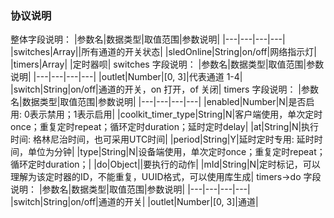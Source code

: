 ### 协议说明 
整体字段说明： 
|参数名|数据类型|取值范围|参数说明|
|---|---|---|---|
|switches|Array||所有通道的开关状态|
|sledOnline|String|on/off|网络指示灯|
|timers|Array| |定时器呗|
switches 字段说明： 
|参数名|数据类型|取值范围|参数说明|
|---|---|---|---|
|outlet|Number|[0, 3]|代表通道 1-4|
|switch|String|on/off|通道的开关，on 打开，of 关闭|
timers 字段说明： 
|参数名|数据类型|取值范围|参数说明|
|---|---|---|---|
|enabled|Number|N|是否启用: 0表示禁用；1表示启用|
|coolkit_timer_type|String|N|客户端使用，单次定时once；重复定时repeat；循环定时duration；延时定时delay|
|at|String|N|执行时间: 格林尼治时间，也可采用UTC时间|
|period|String|Y|延时定时专用: 延时时间，单位为分钟|
|type|String|N|设备端使用，单次定时once；重复定时repeat；循环定时duration；|
|do|Object||要执行的动作|
|mId|String|N|定时标记，可以理解为该定时器的ID，不能重复，UUID格式，可以使用库生成|
timers->do 字段说明： 
|参数名|数据类型|取值范围|参数说明|
|---|---|---|---|
|switch|String|on/off|通道的开关|
|outlet|Number|[0, 3]|通道|
